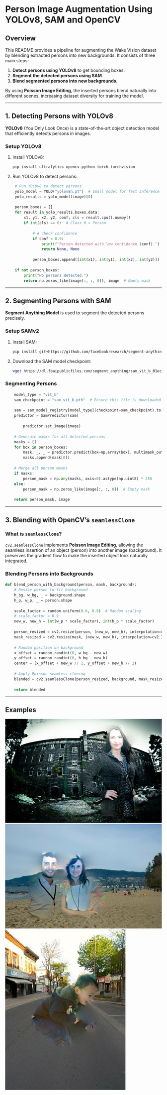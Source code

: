 # Person Image Augmentation Using YOLOv8, SAM and OpenCV

## **Overview**
This README provides a pipeline for augmenting the Wake Vision dataset by blending extracted persons into new backgrounds. It consists of three main steps:
1. **Detect persons using YOLOv8** to get bounding boxes.
2. **Segment the detected persons using SAM**.
3. **Blend segmented persons into new backgrounds**.

By using **Poisson Image Editing**, the inserted persons blend naturally into different scenes, increasing dataset diversity for training the model.

---

## **1. Detecting Persons with YOLOv8**
**YOLOv8** (You Only Look Once) is a state-of-the-art object detection model that efficiently detects persons in images.

### **Setup YOLOv8**
1. Install YOLOv8:
   ```bash
   pip install ultralytics opencv-python torch torchvision
   ```
2. Run YOLOv8 to detect persons:
   ```python
    # Run YOLOv8 to detect persons
    yolo_model = YOLO("yolov8n.pt")  # Small model for fast inference
    yolo_results = yolo_model(image)[0]
    
    person_boxes = []
    for result in yolo_results.boxes.data:
        x1, y1, x2, y2, conf, cls = result.cpu().numpy()
        if int(cls) == 0:  # Class 0 = Person
            
            # # check confidence
            if conf < 0.9:
                print(f"Person detected with low confidence {conf}.")
                return None, None
            
            person_boxes.append([int(x1), int(y1), int(x2), int(y2)])

    if not person_boxes:
        print("No persons detected.")
        return np.zeros_like(image[:, :, 0]), image  # Empty mask

   ```

---

## **2. Segmenting Persons with SAM**
**Segment Anything Model** is used to segment the detected persons precisely.

### **Setup SAMv2**
1. Install SAM:
   ```bash
   pip install git+https://github.com/facebookresearch/segment-anything.git
   ```
2. Download the SAM model checkpoint:
   ```bash
   wget https://dl.fbaipublicfiles.com/segment_anything/sam_vit_b_01ec64.pth -O sam_vit_b.pth
   ```

### **Segmenting Persons**
```python
    model_type = "vit_b"
    sam_checkpoint = "sam_vit_b.pth"  # Ensure this file is downloaded

    sam = sam_model_registry[model_type](checkpoint=sam_checkpoint).to("cuda")
    predictor = SamPredictor(sam)

        predictor.set_image(image)

    # Generate masks for all detected persons
    masks = []
    for box in person_boxes:
        mask, _, _ = predictor.predict(box=np.array(box), multimask_output=False)
        masks.append(mask[0])

    # Merge all person masks
    if masks:
        person_mask = np.any(masks, axis=0).astype(np.uint8) * 255
    else:
        person_mask = np.zeros_like(image[:, :, 0])  # Empty mask

    return person_mask, image

```

---

## **3. Blending with OpenCV’s `seamlessClone`**
### **What is `seamlessClone`?**
`cv2.seamlessClone` implements **Poisson Image Editing**, allowing the seamless insertion of an object (person) into another image (background). It preserves the gradient flow to make the inserted object look naturally integrated.

### **Blending Persons into Backgrounds**
```python
def blend_person_with_background(person, mask, background):
    # Resize person to fit background
    h_bg, w_bg, _ = background.shape
    h_p, w_p, _ = person.shape

    scale_factor = random.uniform(0.6, 0.8)  # Random scaling
    # scale_factor = 0.9
    new_w, new_h = int(w_p * scale_factor), int(h_p * scale_factor)

    person_resized = cv2.resize(person, (new_w, new_h), interpolation=cv2.INTER_LINEAR)
    mask_resized = cv2.resize(mask, (new_w, new_h), interpolation=cv2.INTER_LINEAR)

    # Random position on background
    x_offset = random.randint(0, w_bg - new_w)
    y_offset = random.randint(0, h_bg - new_h)
    center = (x_offset + new_w // 2, y_offset + new_h // 2)

    # Apply Poisson seamless cloning
    blended = cv2.seamlessClone(person_resized, background, mask_resized, center, cv2.NORMAL_CLONE)

    return blended
```

---

## Examples
![Example 1](./example_images/example_1.png)
![Example 2](./example_images/example_2.png)
![Example 3](./example_images/example_3.png)

